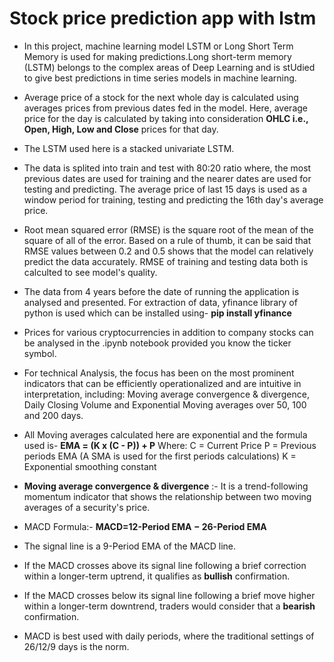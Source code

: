 # Stock price prediction app with lstm

* In this project, machine learning model LSTM or Long Short Term Memory is used for making predictions.Long short-term memory (LSTM) belongs to the complex areas of Deep Learning and is stUdied to give best predictions in time series models in machine learning.

* Average price of a stock for the next whole day is calculated using averages prices from previous dates fed in the model. Here, average price for the day is calculated by taking into consideration **OHLC i.e., Open, High, Low and Close** prices for that day. 

* The LSTM used here is a stacked univariate LSTM.

* The data is splited into train and test with 80:20 ratio where, the most previous dates are used for training and the nearer dates are used for testing and predicting. The average price of last 15 days is used as a window period for training, testing and predicting the 16th day's average price. 

* Root mean squared error (RMSE) is the square root of the mean of the square of all of the error. Based on a rule of thumb, it can be said that RMSE values between 0.2 and 0.5 shows that the model can relatively predict the data accurately. RMSE of training and testing data both is calculted to see model's quality.

* The data from 4 years before the date of running the application is analysed and presented. For extraction of data, yfinance library of python is used which can be installed using-
**pip install yfinance** 

* Prices for various cryptocurrencies in addition to company stocks can be analysed in the .ipynb notebook provided you know the ticker symbol.

* For technical Analysis, the focus has been on the most prominent indicators that can be efficiently operationalized and are intuitive in interpretation, including: Moving average convergence & divergence, Daily Closing Volume and Exponential Moving averages over 50, 100 and 200 days.

* All Moving averages calculated here are exponential and the formula used is- 
**EMA = (K x (C - P)) + P**
Where:
C = Current Price
P = Previous periods EMA (A SMA is used for the first periods calculations)
K = Exponential smoothing constant

*  **Moving average convergence & divergence** :- It is a trend-following momentum indicator that shows the relationship between two moving averages of a security's price.
* MACD Formula:- **MACD=12-Period EMA − 26-Period EMA**
* The signal line is a 9-Period EMA of the MACD line.
*  If the MACD crosses above its signal line following a brief correction within a longer-term uptrend, it qualifies as **bullish** confirmation.
*  If the MACD crosses below its signal line following a brief move higher within a longer-term downtrend, traders would consider that a **bearish** confirmation.
*  MACD is best used with daily periods, where the traditional settings of 26/12/9 days is the norm.
